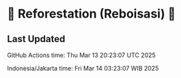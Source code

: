 
# 🌳 Reforestation (Reboisasi) 🌲

## Last Updated

GitHub Actions time: Thu Mar 13 20:23:07 UTC 2025

Indonesia/Jakarta time: Fri Mar 14 03:23:07 WIB 2025
